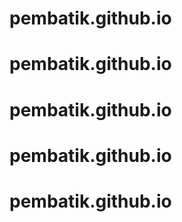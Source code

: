 # pembatik.github.io
# pembatik.github.io
# pembatik.github.io
# pembatik.github.io
# pembatik.github.io

